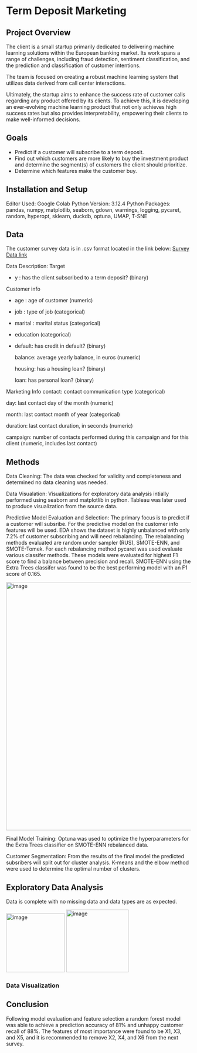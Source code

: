# Term Deposit Marketing

## Project Overview
The client is a small startup primarily dedicated to delivering machine learning solutions within the European banking market. Its work spans a range of challenges, including fraud detection, sentiment classification, and the prediction and classification of customer intentions.

The team is focused on creating a robust machine learning system that utilizes data derived from call center interactions.

Ultimately, the startup aims to enhance the success rate of customer calls regarding any product offered by its clients. To achieve this, it is developing an ever-evolving machine learning product that not only achieves high success rates but also provides interpretability, empowering their clients to make well-informed decisions.

## Goals
- Predict if a customer will subscribe to a term deposit.
- Find out which customers are more likely to buy the investment product and determine the segment(s) of customers the client should prioritize.
- Determine which features make the customer buy.
##  Installation and Setup
Editor Used:  Google Colab
Python Version:  3.12.4
Python Packages:  pandas, numpy, matplotlib, seaborn, gdown, warnings, logging, pycaret, random, hyperopt, sklearn, duckdb, optuna, UMAP, T-SNE

## Data
The customer survey data is in .csv format located in the link below: 
[Survey Data link](https://drive.google.com/file/d/1EW-XMnGfxn-qzGtGPa3v_C63Yqj2aGf7)

Data Description:
Target
- y : has the client subscribed to a term deposit? (binary)

Customer info
- age : age of customer (numeric)

- job : type of job (categorical)

- marital : marital status (categorical)

- education (categorical)

- default: has credit in default? (binary)

  balance: average yearly balance, in euros (numeric)

  housing: has a housing loan? (binary)

  loan: has personal loan? (binary)

Marketing Info
  contact: contact communication type (categorical)

  day: last contact day of the month (numeric)

  month: last contact month of year (categorical)

  duration: last contact duration, in seconds (numeric)

  campaign: number of contacts performed during this campaign and for this client (numeric, includes last contact)

## Methods
Data Cleaning:  The data was checked for validity and completeness and determined no data cleaning was needed.  

Data Visualation: Visualizations for exploratory data analysis intially performed using seaborn and matplotlib in python.  Tableau was later used to produce visualization from the source data.

Predictive Model Evaluation and Selection:  The primary focus is to predict if a customer will subsribe. For the predictive model on the customer info features will be used.  EDA shows the dataset is highly unbalanced with only 7.2% of customer subscribing and will need rebalancing.  The rebalancing methods evaluated are random under sampler (RUS), SMOTE-ENN, and SMOTE-Tomek.  For each rebalancing method pycaret was used evaluate various classifer methods. These models were evaluated for highest F1 score to find a balance between precision and recall.    SMOTE-ENN using the Extra Trees classifer was found to be the best performing model with an F1 score of 0.165.

<img width="675" alt="image" src="https://github.com/user-attachments/assets/59307d5b-f286-46b6-acb2-442bf107795a" />

Final Model Training:  Optuna was used to optimize the hyperparameters for the Extra Trees classifier on SMOTE-ENN rebalanced data.

Customer Segmentation:  From the results of the final model the predicted subsribers will split out for cluster analysis.  K-means and the elbow method were used to determine the optimal number of clusters.

## Exploratory Data Analysis
Data is complete with no missing data and data types are as expected.

<img width="160" alt="image" src="https://github.com/user-attachments/assets/b6106558-f429-4dde-8623-deb871c033fc" />
<img width="170" alt="image" src="https://github.com/user-attachments/assets/e7943da5-6358-4e24-a3fc-dc234f284a09" />

### Data Visualization



## Conclusion
Following model evaluation and feature selection a random forest model was able to achieve a prediction accuracy of 81% and unhappy customer recall of 88%. The features of most importance were found to be X1, X3, and X5, and it is recommended to remove X2, X4, and X6 from the next survey.
